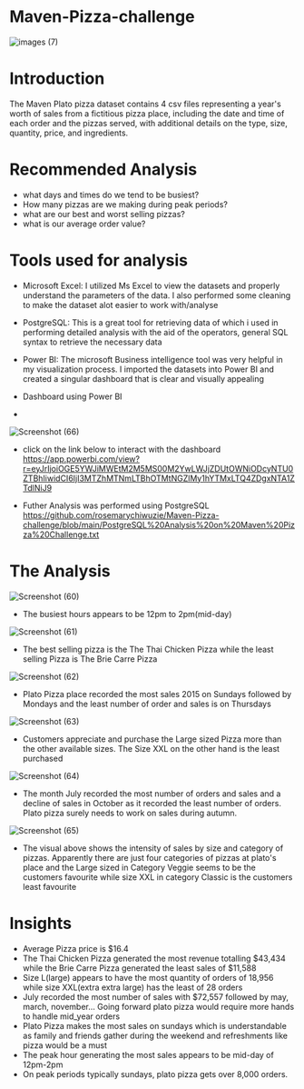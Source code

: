 # Maven-Pizza-challenge
![images (7)](https://user-images.githubusercontent.com/108612390/193467417-26c85e60-7998-4b89-8015-120f30f6f86e.png)

# Introduction
The Maven Plato pizza dataset contains 4 csv files representing a year's worth of sales from a fictitious pizza place, including the date and time of each order and the pizzas served, with additional details on the type, size, quantity, price, and ingredients.
# Recommended Analysis
- what days and times do we tend to be busiest?
- How many pizzas are we making during peak periods?
- what are our best and worst selling pizzas?
- what is our average order value?


# Tools used for analysis
- Microsoft Excel: I utilized Ms Excel to view the datasets and properly understand the parameters of the data. I also performed some cleaning to make the dataset alot easier to work with/analyse
- PostgreSQL: This is a great tool for retrieving data of which i used in performing detailed analysis with the aid of the operators, general SQL syntax to retrieve the necessary data
- Power BI: The microsoft Business intelligence tool was very helpful in my visualization process. I imported the datasets into Power BI and created a singular dashboard that is clear and visually appealing

- Dashboard using Power BI
- 
![Screenshot (66)](https://user-images.githubusercontent.com/108612390/194346831-d5fa70e2-9bae-47d7-84ef-10d770964ad6.png)

- click on the link below to interact with the dashboard
https://app.powerbi.com/view?r=eyJrIjoiOGE5YWJiMWEtM2M5MS00M2YwLWJjZDUtOWNiODcyNTU0ZTBhIiwidCI6IjI3MTZhMTNmLTBhOTMtNGZlMy1hYTMxLTQ4ZDgxNTA1ZTdlNiJ9

- Futher Analysis was performed using PostgreSQL
https://github.com/rosemarychiwuzie/Maven-Pizza-challenge/blob/main/PostgreSQL%20Analysis%20on%20Maven%20Pizza%20Challenge.txt

# The Analysis
![Screenshot (60)](https://user-images.githubusercontent.com/108612390/194349332-97fe168d-d622-4bba-a79b-f7d2af9541fe.png)
- The busiest hours appears to be 12pm to 2pm(mid-day)

![Screenshot (61)](https://user-images.githubusercontent.com/108612390/194350181-4701afb0-3551-4df5-bf21-f823b7e05dc8.png)
- The best selling pizza is the The Thai Chicken Pizza while the least selling Pizza is The Brie Carre Pizza

![Screenshot (62)](https://user-images.githubusercontent.com/108612390/194350891-d8cc65a7-f30c-47d5-87a9-de4511b044e3.png)
- Plato Pizza place recorded the most sales 2015 on Sundays followed by Mondays and the least number of order and sales is on Thursdays

![Screenshot (63)](https://user-images.githubusercontent.com/108612390/194351514-c24aa062-0a4f-4d44-b62d-0974787e026a.png)
- Customers appreciate and purchase the Large sized Pizza more than the other available sizes. The Size XXL on the other hand is the least purchased

![Screenshot (64)](https://user-images.githubusercontent.com/108612390/194352347-affe1bc2-c09e-4b51-9527-c0d433239ba6.png)
- The month July recorded the most number of orders and sales and a decline of sales in October as it recorded the least number of orders. Plato pizza surely needs to work on sales during autumn.

![Screenshot (65)](https://user-images.githubusercontent.com/108612390/194353332-d60c0ae1-dbe9-4f06-a061-f57764b1e954.png)
- The visual above shows the intensity of sales by size and category of pizzas. Apparently there are just four categories of pizzas at plato's place and the Large sized in Category Veggie seems to be the customers favourite while size XXL in category Classic is the customers least favourite

# Insights
- Average Pizza price is $16.4
- The Thai Chicken Pizza generated the most revenue totalling $43,434 while the Brie Carre Pizza generated the least sales of $11,588
- Size L(large) appears to have the most quantity of orders of 18,956 while size XXL(extra extra large) has the least of 28 orders
- July recorded the most number of sales with $72,557 followed by may, march, november... Going forward plato pizza would require more hands to handle mid_year orders 
- Plato Pizza makes the most sales on sundays which is understandable as family and friends gather during the weekend and refreshments like pizza would be a must
- The peak hour generating the most sales appears to be mid-day of 12pm-2pm
- On peak periods typically sundays, plato pizza gets over 8,000 orders.
